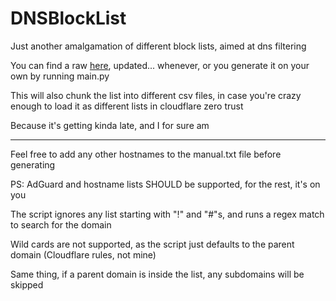 # DNSBlockList

Just another amalgamation of different block lists, aimed at dns filtering

You can find a raw [here](https://raw.githubusercontent.com/An0m/DNSBlockList/main/output/all.txt), updated... whenever, or you generate it on your own by running main.py

This will also chunk the list into different csv files, in case you're crazy enough to load it as different lists in cloudflare zero trust

Because it's getting kinda late, and I for sure am

---

Feel free to add any other hostnames to the manual.txt file before generating

PS: AdGuard and hostname lists SHOULD be supported, for the rest, it's on you

The script ignores any list starting with "!" and "#"s, and runs a regex match to search for the domain

Wild cards are not supported, as the script just defaults to the parent domain (Cloudflare rules, not mine)

Same thing, if a parent domain is inside the list, any subdomains will be skipped

